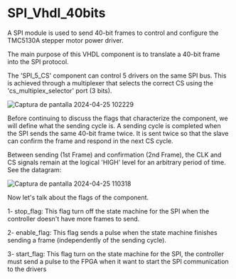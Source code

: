 # SPI_Vhdl_40bits

A SPI module is used to send 40-bit frames to control and configure the TMC5130A stepper motor power driver.

The main purpose of this VHDL component is to translate a 40-bit frame into the SPI protocol.

The 'SPI_5_CS' component can control 5 drivers on the same SPI bus. This is achieved through a multiplexer that selects the correct CS using the 'cs_multiplex_selector' port (3 bits).

![Captura de pantalla 2024-04-25 102229](https://github.com/angelsz15/SPI_Vhdl_40bits/assets/167806623/fd31e6ce-a98a-4c4b-8dce-9bb7cddbdf3e)

Before continuing to discuss the flags that characterize the component, we will define what the sending cycle is. A sending cycle is completed when the SPI sends the same 40-bit frame twice. It is sent twice so that the slave can confirm the frame and respond in the next CS cycle.

Between sending (1st Frame) and confirmation (2nd Frame), the CLK and CS signals remain at the logical 'HIGH' level for an arbitrary period of time. See the datagram:

![Captura de pantalla 2024-04-25 110318](https://github.com/angelsz15/SPI_Vhdl_40bits/assets/167806623/0f8f188b-7ed6-4b54-b8aa-2d140042e107)

Now let's talk about the flags of the component.

1- stop_flag: This flag turn off the state machine for the SPI when the controller doesn't have more frames to send.

2- enable_flag: This flag sends a pulse when the state machine finishes sending a frame (independently of the sending cycle).

3- start_flag: This flag turn on the state machine for the SPI, the controller must send a pulse to the FPGA when it want to start the SPI communication to the drivers

